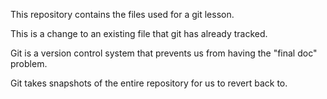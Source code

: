 This repository contains the files used for a git lesson.

This is a change to an existing file that git has already tracked.

Git is a version control system that prevents us from having the "final doc" problem.

Git takes snapshots of the entire repository for us to revert back to.

